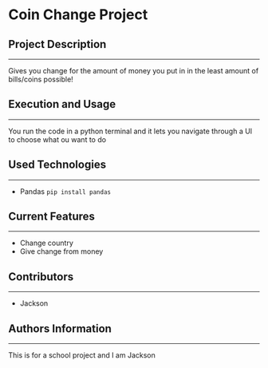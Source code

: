 # Coin Change Project

## Project Description
___
Gives you change for the amount of money you put in in the least amount of bills/coins possible! 

## Execution and Usage
___
You run the code in a python terminal and it lets you navigate through a UI to choose what ou want to do

## Used Technologies
___
+ Pandas
`pip install pandas`

## Current Features
___
+ Change country
+ Give change from money

## Contributors
___
+ Jackson

## Authors Information
___
This is for a school project and I am Jackson 
